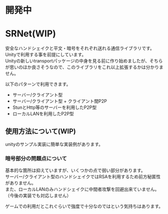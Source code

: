﻿# 開発中
# SRNet(WIP)
安全なハンドシェイクと平文・暗号をそれぞれ送れる通信ライブラリです。  
Unityで利用する事を前提にしています。  
Unityの新しいtransportパッケージの中身を見る前に作り始めましたが、そちらが思いのほか良さそうなので、このライブラリをこれ以上拡張するかは分かりません。  

以下のパターンで利用できます。
* サーバー/クライアント型
* サーバー/クライアント型 + クライアント間P2P
* StunとHttp等のサーバーを利用したP2P型
* ローカルLANを利用したP2P型

## 使用方法について(WIP)

unityのサンプル実装に簡単な実装例があります。  

### 暗号部分の問題点について
基本的な箇所は抑えていますが、いくつかの点で弱い部分があります。  
サーバー/クライアント型のハンドシェイクではRSAを利用するため前方秘匿性がありません。  
また、ローカルLANのみハンドシェイクに中間者攻撃を回避出来ていません。（今後の実装でも対応しません）  

ゲームでの利用だとこれぐらいで強度で十分なのではという気持ちはあります。  
